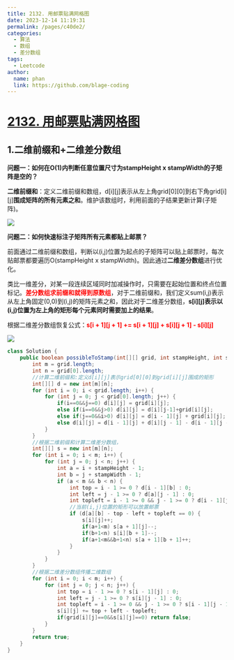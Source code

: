 ```yaml
---
title: 2132. 用邮票贴满网格图
date: 2023-12-14 11:19:31
permalink: /pages/c40de2/
categories:
  - 算法
  - 数组
  - 差分数组
tags:
  - Leetcode
author: 
  name: phan
  link: https://github.com/blage-coding
---
```

# [2132. 用邮票贴满网格图](https://leetcode.cn/problems/stamping-the-grid/)

## 1.二维前缀和+二维差分数组

**问题一：如何在O(1)内判断任意位置尺寸为stampHeight x stampWidth的子矩阵是空的？**

**二维前缀和**：定义二维前缀和数组，d\[i\]\[j\]表示从左上角grid\[0\]\[0\]到右下角grid\[i\]\[j\]**围成矩阵的所有元素之和**。维护该数组时，利用前面的子结果更新计算(子矩阵)。

![](https://jsd.cdn.zzko.cn/gh/blage-coding/picx-images-hosting@master/20231214/image.677nwqf4qkw0.webp)

**问题二：如何快速标注子矩阵所有元素都贴上邮票？**

前面通过二维前缀和数组，判断以(i,j)位置为起点的子矩阵可以贴上邮票时，每次贴邮票都要遍历O(stampHeight x stampWidth)。因此通过**二维差分数组**进行优化。

类比一维差分，对某一段连续区域同时加减操作时，只需要在起始位置和终点位置标记。<font color="red">**差分数组求前缀和就得到原数组**</font>，对于二维前缀和，我们定义sum(i,j)表示从左上角固定(0,0)到(i,j)的矩阵元素之和，因此对于二维差分数组，**s\[i]\[j\]表示以(i,j)位置为左上角的矩形每个元素同时需要加上的结果**。

根据二维差分数组恢复公式：<font color="red">**s\[i + 1\]\[j + 1\] += s\[i + 1\]\[j\] + s\[i\]\[j + 1\] - s\[i\]\[j\]**</font>

![](https://jsd.cdn.zzko.cn/gh/blage-coding/picx-images-hosting@master/20231214/image.2ouj16hlsbg0.webp)

```java
class Solution {
    public boolean possibleToStamp(int[][] grid, int stampHeight, int stampWidth) {
        int m = grid.length;
        int n = grid[0].length;
        //计算二维前缀和:定义d[i][j]表示grid[0][0]到grid[i][j]围成的矩形
        int[][] d = new int[m][n];
        for (int i = 0; i < grid.length; i++) {
            for (int j = 0; j < grid[0].length; j++) {
                if(i==0&&j==0) d[i][j] = grid[i][j];
                else if(i==0&&j>0) d[i][j] = d[i][j-1]+grid[i][j];
                else if(j==0&&i>0) d[i][j] = d[i - 1][j] + grid[i][j];
                else d[i][j] = d[i - 1][j] + d[i][j - 1] - d[i - 1][j - 1] + grid[i][j];
            }
        }
        //根据二维前缀和计算二维差分数组，
        int[][] s = new int[m][n];
        for (int i = 0; i < m; i++) {
            for (int j = 0; j < n; j++) {
                int a = i + stampHeight - 1;
                int b = j + stampWidth - 1;
                if (a < m && b < n) {
                    int top = i - 1 >= 0 ? d[i - 1][b] : 0;
                    int left = j - 1 >= 0 ? d[a][j - 1] : 0;
                    int topleft = i - 1 >= 0 && j - 1 >= 0 ? d[i - 1][j - 1] : 0;
                    //当前(i,j)位置的矩形可以放置邮票
                    if (d[a][b] - top - left + topleft == 0) {
                        s[i][j]++;
                        if(a+1<m) s[a + 1][j]--;
                        if(b+1<n) s[i][b + 1]--;
                        if(a+1<m&&b+1<n) s[a + 1][b + 1]++;
                    }
                }
            }
        }
        //根据二维差分数组传播二维数组
        for (int i = 0; i < m; i++) {
            for (int j = 0; j < n; j++) {
                int top = i - 1 >= 0 ? s[i - 1][j] : 0;
                int left = j - 1 >= 0 ? s[i][j - 1] : 0;
                int topleft = i - 1 >= 0 && j - 1 >= 0 ? s[i - 1][j - 1] : 0;
                s[i][j] += top + left - topleft;
                if(grid[i][j]==0&&s[i][j]==0) return false;
            }
        }
        return true;
    }
}
```

